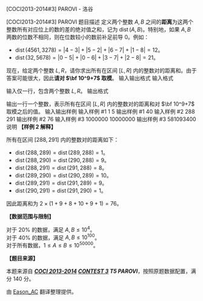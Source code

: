 



[COCI2013-2014#3] PAROVI - 洛谷














[COCI2013-2014#3] PAROVI
题目描述
定义两个整数 $A,B$ 之间的**距离**为这两个整数所有对应位上的数的差的绝对值之和，记为 $\operatorname{dist}(A,B)$。特别地，如果 $A,B$ 两数的位数不相同，则在位数较小的数前补足前导 $0$。例如：

- $\operatorname{dist}(4561,3278)=\left|4-3\right|+\left|5-2\right|+\left|6-7\right|+\left|1-8\right|=12$。
- $\operatorname{dist}(32,5678)=\left|0-5\right|+\left|0-6\right|+\left|3-7\right|+\left|2-8\right|=21$。

现在，给定两个整数 $L,R$，请你求出所有在区间 $[L,R]$ 内的整数对的距离和。由于答案可能很大，因此**请对 $\bf 10^9+7$ 取模**。
输入输出格式
输入格式

输入仅一行，包含两个整数 $L,R$。
输出格式

输出一行一个整数，表示所有在区间 $[L,R]$ 内的整数对的距离和对 $\bf 10^9+7$ 取模之后的值。
输入输出样例
输入样例 #1
1 5
输出样例 #1
40
输入样例 #2
288 291
输出样例 #2
76
输入样例 #3
1000000 10000000
输出样例 #3
581093400
说明
**【样例 2 解释】**

所有在区间 $[288,291]$ 内的整数对的距离如下：

- $\operatorname{dist}(288,289)=\operatorname{dist}(289,288)=1$。
- $\operatorname{dist}(288,290)=\operatorname{dist}(290,288)=9$。
- $\operatorname{dist}(288,291)=\operatorname{dist}(291,288)=8$。
- $\operatorname{dist}(289,290)=\operatorname{dist}(290,289)=10$。
- $\operatorname{dist}(289,291)=\operatorname{dist}(291,289)=9$。
- $\operatorname{dist}(290,291)=\operatorname{dist}(291,290)=1$。

因此距离和为 $2\times (1+9+8+10+9+1)=76$。

**【数据范围与限制】**

对于 $20\%$ 的数据，满足 $A,B\leqslant 10^4$。  
对于 $40\%$ 的数据，满足 $A,B\leqslant 10^{100}$。  
对于所有数据，$1\leqslant A\leqslant B\leqslant 10^{50000}$。

**【题目来源】**

本题来源自 **_[COCI 2013-2014](https://hsin.hr/coci/archive/2013_2014/) [CONTEST 3](https://hsin.hr/coci/archive/2013_2014/contest3_tasks.pdf) T5 PAROVI_**，按照原题数据配置，满分 $140$ 分。

由 [Eason_AC](https://www.luogu.com.cn/user/112917) 翻译整理提供。






